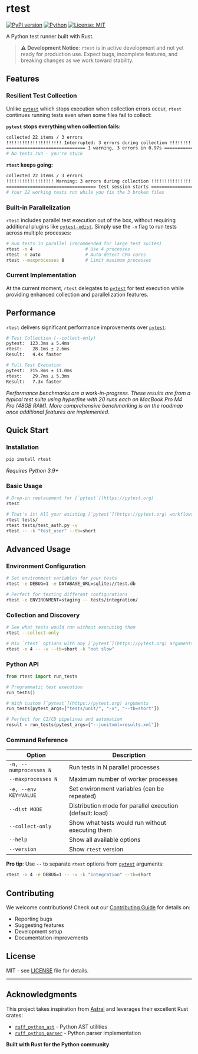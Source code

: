 # rtest

[![PyPI version](https://badge.fury.io/py/rtest.svg)](https://badge.fury.io/py/rtest)
[![Python](https://img.shields.io/pypi/pyversions/rtest.svg)](https://pypi.org/project/rtest/)
[![License: MIT](https://img.shields.io/badge/License-MIT-yellow.svg)](https://opensource.org/licenses/MIT)

A Python test runner built with Rust.

> **⚠️ Development Notice**: `rtest` is in active development and not yet ready for production use. Expect bugs, incomplete features, and breaking changes as we work toward stability.

## Features

### Resilient Test Collection
Unlike [`pytest`](https://pytest.org) which stops execution when collection errors occur, `rtest` continues running tests even when some files fail to collect:

**`pytest` stops everything when collection fails:**
```bash
collected 22 items / 3 errors
!!!!!!!!!!!!!!!!!!!!! Interrupted: 3 errors during collection !!!!!!!!!!!!!!!!!!!!!!!!
============================== 1 warning, 3 errors in 0.97s ==============================
# No tests run - you're stuck
```

**`rtest` keeps going:**
```bash
collected 22 items / 3 errors
!!!!!!!!!!!!!!!!!! Warning: 3 errors during collection !!!!!!!!!!!!!!!!!!!!!
================================== test session starts ===================================
# Your 22 working tests run while you fix the 3 broken files
```

### Built-in Parallelization
`rtest` includes parallel test execution out of the box, without requiring additional plugins like [`pytest-xdist`](https://github.com/pytest-dev/pytest-xdist). Simply use the `-n` flag to run tests across multiple processes:

```bash
# Run tests in parallel (recommended for large test suites)
rtest -n 4                    # Use 4 processes
rtest -n auto                 # Auto-detect CPU cores
rtest --maxprocesses 8        # Limit maximum processes
```

### Current Implementation
At the current moment, `rtest` delegates to [`pytest`](https://pytest.org) for test execution while providing enhanced collection and parallelization features.

## Performance

`rtest` delivers significant performance improvements over [`pytest`](https://pytest.org):

```bash
# Test Collection (--collect-only)
pytest:  123.3ms ± 5.4ms
rtest:    28.1ms ± 2.6ms
Result:   4.4x faster

# Full Test Execution  
pytest:  215.8ms ± 11.0ms
rtest:    29.7ms ± 5.3ms
Result:   7.3x faster
```

*Performance benchmarks are a work-in-progress. These results are from a typical test suite using hyperfine with 20 runs each on MacBook Pro M4 Pro (48GB RAM). More comprehensive benchmarking is on the roadmap once additional features are implemented.*

## Quick Start

### Installation

```bash
pip install rtest
```

*Requires Python 3.9+*

### Basic Usage

```bash
# Drop-in replacement for [`pytest`](https://pytest.org)
rtest

# That's it! All your existing [`pytest`](https://pytest.org) workflows work
rtest tests/
rtest tests/test_auth.py -v
rtest -- -k "test_user" --tb=short
```

## Advanced Usage

### Environment Configuration
```bash
# Set environment variables for your tests
rtest -e DEBUG=1 -e DATABASE_URL=sqlite://test.db

# Perfect for testing different configurations
rtest -e ENVIRONMENT=staging -- tests/integration/
```

### Collection and Discovery
```bash
# See what tests would run without executing them
rtest --collect-only

# Mix `rtest` options with any [`pytest`](https://pytest.org) arguments
rtest -n 4 -- -v --tb=short -k "not slow"
```

### Python API
```python
from rtest import run_tests

# Programmatic test execution
run_tests()

# With custom [`pytest`](https://pytest.org) arguments
run_tests(pytest_args=["tests/unit/", "-v", "--tb=short"])

# Perfect for CI/CD pipelines and automation
result = run_tests(pytest_args=["--junitxml=results.xml"])
```

### Command Reference

| Option | Description |
|--------|-------------|
| `-n, --numprocesses N` | Run tests in N parallel processes |
| `--maxprocesses N` | Maximum number of worker processes |
| `-e, --env KEY=VALUE` | Set environment variables (can be repeated) |
| `--dist MODE` | Distribution mode for parallel execution (default: load) |
| `--collect-only` | Show what tests would run without executing them |
| `--help` | Show all available options |
| `--version` | Show `rtest` version |

**Pro tip**: Use `--` to separate `rtest` options from [`pytest`](https://pytest.org) arguments:
```bash
rtest -n 4 -e DEBUG=1 -- -v -k "integration" --tb=short
```

## Contributing

We welcome contributions! Check out our [Contributing Guide](CONTRIBUTING.rst) for details on:

- Reporting bugs
- Suggesting features  
- Development setup
- Documentation improvements

## License

MIT - see [LICENSE](LICENSE) file for details.

---

## Acknowledgments

This project takes inspiration from [Astral](https://astral.sh) and leverages their excellent Rust crates:
- [`ruff_python_ast`](https://github.com/astral-sh/ruff/tree/main/crates/ruff_python_ast) - Python AST utilities
- [`ruff_python_parser`](https://github.com/astral-sh/ruff/tree/main/crates/ruff_python_parser) - Python parser implementation

**Built with Rust for the Python community**